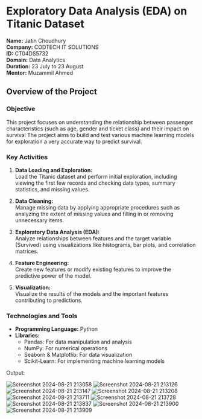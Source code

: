# Exploratory Data Analysis (EDA) on Titanic Dataset

**Name:** Jatin Choudhury  
**Company:** CODTECH IT SOLUTIONS  
**ID:** CT04DS5732  
**Domain:** Data Analytics  
**Duration:** 23 July to 23 August  
**Mentor:** Muzammil Ahmed

## Overview of the Project

### Objective
This project focuses on understanding the relationship between passenger characteristics (such as age, gender and ticket class) and their impact on survival The project aims to build and test various machine learning models for exploration a very accurate way to predict survival.

### Key Activities
1. **Data Loading and Exploration:**  
   Load the Titanic dataset and perform initial exploration, including viewing the first few records and checking data types, summary statistics, and missing values.

2. **Data Cleaning:**  
Manage missing data by applying appropriate procedures such as analyzing the extent of missing values ​​and filling in or removing unnecessary items.

4. **Exploratory Data Analysis (EDA):**  
   Analyze relationships between features and the target variable (Survived) using visualizations like histograms, bar plots, and correlation matrices.

5. **Feature Engineering:**  
Create new features or modify existing features to improve the predictive power of the model.

7. **Visualization:**  
   Visualize the results of the models and the important features contributing to predictions.

### Technologies and Tools
- **Programming Language:** Python
- **Libraries:** 
  - Pandas: For data manipulation and analysis
  - NumPy: For numerical operations
  - Seaborn & Matplotlib: For data visualization
  - Scikit-Learn: For implementing machine learning models


Output:



![Screenshot 2024-08-21 213058](https://github.com/user-attachments/assets/822eacdd-be82-4617-aaa5-4422a3f20740)
![Screenshot 2024-08-21 213126](https://github.com/user-attachments/assets/bdfd6862-a84e-4c09-a4ba-c03fd93cc32c)
![Screenshot 2024-08-21 213147](https://github.com/user-attachments/assets/07a1d571-ada7-4414-8368-ea14952c3650)
![Screenshot 2024-08-21 213208](https://github.com/user-attachments/assets/99c03215-2133-4c0c-b8fb-77baf2c6d2ac)
![Screenshot 2024-08-21 213711](https://github.com/user-attachments/assets/5ad576e6-6c54-4878-9c2f-7f3501d75f89)
![Screenshot 2024-08-21 213728](https://github.com/user-attachments/assets/af5fa33b-6465-4e3c-a4d5-5b0be47fde9a)
![Screenshot 2024-08-21 213837](https://github.com/user-attachments/assets/7934a3e6-46cd-4389-8485-3514df8db4c4)
![Screenshot 2024-08-21 213900](https://github.com/user-attachments/assets/70fe24a4-bf4c-4478-b3cf-09c7456e0a54)
![Screenshot 2024-08-21 213909](https://github.com/user-attachments/assets/7738a5bc-b600-4bad-94fc-6c178878dc96)

